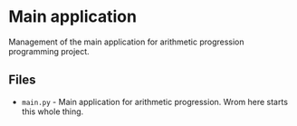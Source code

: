 # Main application
Management of the main application for arithmetic progression programming project.

## Files
- `main.py` - Main application for arithmetic progression. Wrom here starts this whole thing.